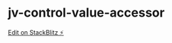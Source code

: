# jv-control-value-accessor

[Edit on StackBlitz ⚡️](https://stackblitz.com/edit/jv-control-value-accessor)